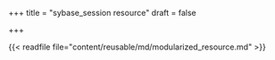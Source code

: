 +++
title = "sybase_session resource"
draft = false

+++

{{< readfile file="content/reusable/md/modularized_resource.md" >}}

